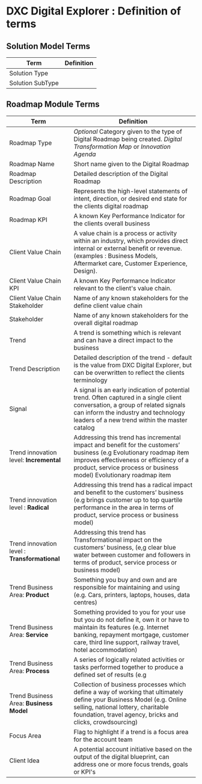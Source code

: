 # DXC Digital Explorer : Definition of terms


## Solution Model Terms

|Term|Definition|
|---|---|
|Solution Type|
|Solution SubType|



## Roadmap Module Terms

|Term|Definition|
|---|---|
|Roadmap Type|_Optional_ Category given to the type of Digital Roadmap being created. _Digital Transformation Map_ or _Innovation Agenda_
|Roadmap Name|Short name given to the Digital Roadmap
|Roadmap Description|Detailed description of the Digital Roadmap
|Roadmap Goal|Represents the high-level statements of intent, direction, or desired end state for the clients digital roadmap
|Roadmap KPI| A known Key Performance Indicator for the clients overall business
|Client Value Chain| A value chain is a process or activity within an industry, which provides direct internal or external benefit or revenue. (examples : Business Models, Aftermarket care, Customer Experience, Design).
|Client Value Chain KPI|A known Key Performance Indicator relevant to the client's value chain.
|Client Value Chain Stakeholder|Name of any known stakeholders for the define client value chain
|Stakeholder|Name of any known stakeholders for the overall digital roadmap
|Trend|A trend is something which is relevant and can have a direct impact to the business
|Trend Description| Detailed description of the trend - default is the value from DXC Digital Explorer, but can be overwritten to reflect the clients terminology
|Signal| A signal is an early indication of potential trend. Often captured in a single client conversation, a group of related signals can inform the industry and technology leaders of a new trend within the master catalog
|Trend innovation level: **Incremental**|Addressing this trend has incremental impact and benefit for the customers’ business (e.g Evolutionary roadmap item improves effectiveness or efficiency of a product, service process or business model) Evolutionary roadmap item
|Trend innovation level : **Radical**|Addressing this trend has a radical impact and benefit to the customers’ business (e.g brings customer up to top quartile performance in the area in terms of product, service process or business model)
|Trend innovation level : **Transformational**| Addressing this trend has Transformational impact on the customers’ business, (e,g clear blue water between customer and followers in terms of product, service process or business model)
|Trend Business Area: **Product**| Something you buy and own and are responsible for maintaining and using (e.g. Cars, printers, laptops, houses, data centres)
|Trend Business Area: **Service**|Something provided to you for your use but you do not define it, own it or have to maintain its features (e.g. Internet banking, repayment mortgage, customer care, third line support, railway travel, hotel accommodation)
|Trend Business Area: **Process**| A series of logically related activities or tasks performed together to produce a defined set of results (e.g |Digital transformation, purchase-to-pay, applying for a mortgage, ideation, innovation)
|Trend Business Area: **Business Model**|Collection of business processes which define a way of working that ultimately define your Business Model (e.g. Online selling, national lottery, charitable foundation, travel agency, bricks and clicks, crowdsourcing)
|Focus Area|Flag to highlight if a trend is a focus area for the account team
|Client Idea |A potential account initiative based on the output of the digital blueprint, can address one or more focus trends, goals or KPI's